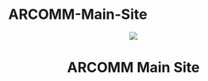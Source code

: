 # ARCOMM-Main-Site
<p align="center">
    <img src="http://i.imgur.com/7nkLRBB.png">
</p>

<h1 align="center">ARCOMM Main Site</h1>
